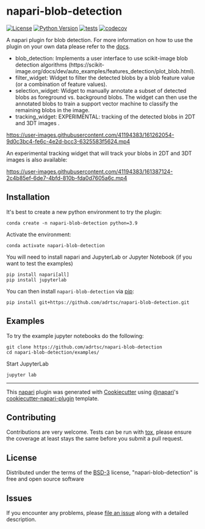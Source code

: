 # napari-blob-detection

[![License](https://img.shields.io/pypi/l/napari-blob-detection.svg?color=green)](https://github.com/adrtsc/napari-blob-detection/raw/main/LICENSE)
[![Python Version](https://img.shields.io/pypi/pyversions/napari-blob-detection.svg?color=green)](https://python.org)
[![tests](https://github.com/adrtsc/napari-blob-detection/workflows/tests/badge.svg)](https://github.com/adrtsc/napari-blob-detection/actions)
[![codecov](https://codecov.io/gh/adrtsc/napari-blob-detection/branch/main/graph/badge.svg)](https://codecov.io/gh/adrtsc/napari-blob-detection)

A napari plugin for blob detection. For more information on how to use the plugin on your own data please refer to the [docs](https://adrtsc.github.io/napari-blob-detection/).


<ul>
<li>blob_detection: Implements a user interface to use scikit-image blob detection algorithms (https://scikit-image.org/docs/dev/auto_examples/features_detection/plot_blob.html).</li>

<li>filter_widget: Widget to filter the detected blobs by a blob feature value (or a combination of feature values).</li>

<li>selection_widget: Widget to manually annotate a subset of detected blobs as foreground vs. background blobs. The widget can then use the annotated blobs to train a support vector machine to classify the remaining blobs in the image.</li>

<li>tracking_widget: EXPERIMENTAL: tracking of the detected blobs in 2DT and 3DT images .</li>
</ul> 

https://user-images.githubusercontent.com/41194383/161262054-9d0c3bc4-fe6c-4e2d-bcc3-6325583f5624.mp4

An experimental tracking widget that will track your blobs in 2DT and 3DT images is also available:

https://user-images.githubusercontent.com/41194383/161387124-2c4b85ef-6de7-4bfd-810b-fda0d7605a6c.mp4


## Installation

It's best to create a new python environment to try the plugin:

    conda create -n napari-blob-detection python=3.9
    
Activate the environment:

    conda activate napari-blob-detection
    
You will need to install napari and JupyterLab or Jupyter Notebook (if you want to test the examples)

    pip install napari[all]
    pip install jupyterlab

You can then install `napari-blob-detection` via [pip]:

    pip install git+https://github.com/adrtsc/napari-blob-detection.git

## Examples

To try the example jupyter notebooks do the following:

    git clone https://github.com/adrtsc/napari-blob-detection
    cd napari-blob-detection/examples/
    
Start JupyterLab

    jupyter lab 
    
  
----------------------------------

This [napari] plugin was generated with [Cookiecutter] using [@napari]'s [cookiecutter-napari-plugin] template.

<!--
Don't miss the full getting started guide to set up your new package:
https://github.com/napari/cookiecutter-napari-plugin#getting-started

and review the napari docs for plugin developers:
https://napari.org/plugins/stable/index.html
-->

## Contributing

Contributions are very welcome. Tests can be run with [tox], please ensure
the coverage at least stays the same before you submit a pull request.

## License

Distributed under the terms of the [BSD-3] license,
"napari-blob-detection" is free and open source software

## Issues

If you encounter any problems, please [file an issue] along with a detailed description. 

[napari]: https://github.com/napari/napari
[Cookiecutter]: https://github.com/audreyr/cookiecutter
[@napari]: https://github.com/napari
[MIT]: http://opensource.org/licenses/MIT
[BSD-3]: http://opensource.org/licenses/BSD-3-Clause
[GNU GPL v3.0]: http://www.gnu.org/licenses/gpl-3.0.txt
[GNU LGPL v3.0]: http://www.gnu.org/licenses/lgpl-3.0.txt
[Apache Software License 2.0]: http://www.apache.org/licenses/LICENSE-2.0
[Mozilla Public License 2.0]: https://www.mozilla.org/media/MPL/2.0/index.txt
[cookiecutter-napari-plugin]: https://github.com/napari/cookiecutter-napari-plugin

[file an issue]: https://github.com/adrtsc/napari-blob-detection/issues

[napari]: https://github.com/napari/napari
[tox]: https://tox.readthedocs.io/en/latest/
[pip]: https://pypi.org/project/pip/
[PyPI]: https://pypi.org/
